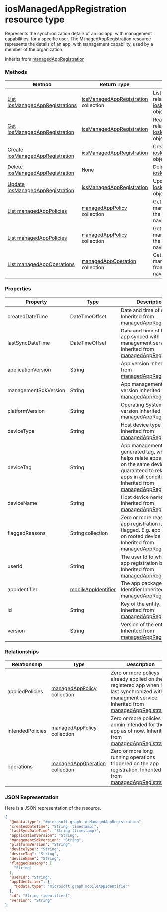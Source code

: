 ﻿# iosManagedAppRegistration resource type

Represents the synchronization details of an ios app, with management capabilities, for a specific user.
The ManagedAppRegistration resource represents the details of an app, with management capability, used by a member of the organization.

Inherits from [managedAppRegistration](../resources/intune_mam_managedappregistration.md)

### Methods
|Method|Return Type|Description|
|---|---|---|
|[List iosManagedAppRegistrations](../api/intune_mam_iosmanagedappregistration_list.md)|[iosManagedAppRegistration](../resources/intune_mam_iosmanagedappregistration.md) collection|List properties and relationships of the [iosManagedAppRegistration](../resources/intune_mam_iosmanagedappregistration.md) objects.|
|[Get iosManagedAppRegistration](../api/intune_mam_iosmanagedappregistration_get.md)|[iosManagedAppRegistration](../resources/intune_mam_iosmanagedappregistration.md)|Read properties and relationships of the [iosManagedAppRegistration](../resources/intune_mam_iosmanagedappregistration.md) object.|
|[Create iosManagedAppRegistration](../api/intune_mam_iosmanagedappregistration_create.md)|[iosManagedAppRegistration](../resources/intune_mam_iosmanagedappregistration.md)|Create a new [iosManagedAppRegistration](../resources/intune_mam_iosmanagedappregistration.md) object.|
|[Delete iosManagedAppRegistration](../api/intune_mam_iosmanagedappregistration_delete.md)|None|Deletes a [iosManagedAppRegistration](../resources/intune_mam_iosmanagedappregistration.md).|
|[Update iosManagedAppRegistration](../api/intune_mam_iosmanagedappregistration_update.md)|[iosManagedAppRegistration](../resources/intune_mam_iosmanagedappregistration.md)|Update the properties of a [iosManagedAppRegistration](../resources/intune_mam_iosmanagedappregistration.md) object.|
|[List managedAppPolicies](../api/intune_mam_iosmanagedappregistration_list_managedapppolicy.md)|[managedAppPolicy](../resources/intune_mam_managedapppolicy.md) collection|Get the managedAppPolicies from the appliedPolicies navigation property.|
|[List managedAppPolicies](../api/intune_mam_iosmanagedappregistration_list_managedapppolicy.md)|[managedAppPolicy](../resources/intune_mam_managedapppolicy.md) collection|Get the managedAppPolicies from the intendedPolicies navigation property.|
|[List managedAppOperations](../api/intune_mam_iosmanagedappregistration_list_managedappoperation.md)|[managedAppOperation](../resources/intune_mam_managedappoperation.md) collection|Get the managedAppOperations from the operations navigation property.|

### Properties
|Property|Type|Description|
|---|---|---|
|createdDateTime|DateTimeOffset|Date and time of creation Inherited from [managedAppRegistration](../resources/intune_mam_managedappregistration.md)|
|lastSyncDateTime|DateTimeOffset|Date and time of last the app synced with management service. Inherited from [managedAppRegistration](../resources/intune_mam_managedappregistration.md)|
|applicationVersion|String|App version Inherited from [managedAppRegistration](../resources/intune_mam_managedappregistration.md)|
|managementSdkVersion|String|App management SDK version Inherited from [managedAppRegistration](../resources/intune_mam_managedappregistration.md)|
|platformVersion|String|Operating System version Inherited from [managedAppRegistration](../resources/intune_mam_managedappregistration.md)|
|deviceType|String|Host device type Inherited from [managedAppRegistration](../resources/intune_mam_managedappregistration.md)|
|deviceTag|String|App management SDK generated tag, which helps relate apps hosted on the same device. Not guaranteed to relate apps in all conditions. Inherited from [managedAppRegistration](../resources/intune_mam_managedappregistration.md)|
|deviceName|String|Host device name Inherited from [managedAppRegistration](../resources/intune_mam_managedappregistration.md)|
|flaggedReasons|String collection|Zero or more reasons an app registration is flagged. E.g. app running on rooted device Inherited from [managedAppRegistration](../resources/intune_mam_managedappregistration.md)|
|userId|String|The user Id to who this app registration belongs. Inherited from [managedAppRegistration](../resources/intune_mam_managedappregistration.md)|
|appIdentifier|[mobileAppIdentifier](../resources/intune_mam_mobileappidentifier.md)|The app package Identifier Inherited from [managedAppRegistration](../resources/intune_mam_managedappregistration.md)|
|id|String|Key of the entity. Inherited from [managedAppRegistration](../resources/intune_mam_managedappregistration.md)|
|version|String|Version of the entity. Inherited from [managedAppRegistration](../resources/intune_mam_managedappregistration.md)|

### Relationships
|Relationship|Type|Description|
|---|---|---|
|appliedPolicies|[managedAppPolicy](../resources/intune_mam_managedapppolicy.md) collection|Zero or more policys already applied on the registered app when it last synchronized with managment service. Inherited from [managedAppRegistration](../resources/intune_mam_managedappregistration.md)|
|intendedPolicies|[managedAppPolicy](../resources/intune_mam_managedapppolicy.md) collection|Zero or more policies admin intended for the app as of now. Inherited from [managedAppRegistration](../resources/intune_mam_managedappregistration.md)|
|operations|[managedAppOperation](../resources/intune_mam_managedappoperation.md) collection|Zero or more long running operations triggered on the app registration. Inherited from [managedAppRegistration](../resources/intune_mam_managedappregistration.md)|

### JSON Representation
Here is a JSON representation of the resource.
<!-- {
  "blockType": "resource",
  "keyProperty": "id",
  "@odata.type": "microsoft.graph.iosManagedAppRegistration"
}
-->
```json
{
  "@odata.type": "#microsoft.graph.iosManagedAppRegistration",
  "createdDateTime": "String (timestamp)",
  "lastSyncDateTime": "String (timestamp)",
  "applicationVersion": "String",
  "managementSdkVersion": "String",
  "platformVersion": "String",
  "deviceType": "String",
  "deviceTag": "String",
  "deviceName": "String",
  "flaggedReasons": [
    "String"
  ],
  "userId": "String",
  "appIdentifier": {
    "@odata.type": "microsoft.graph.mobileAppIdentifier"
  },
  "id": "String (identifier)",
  "version": "String"
}
```



